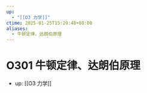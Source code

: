 ```yaml
---
up:
  - "[[O3 力学]]"
ctime: 2025-01-25T15:29:48+08:00
aliases:
  - 牛顿定律、达朗伯原理
---
```


# O301 牛顿定律、达朗伯原理

- up: [[O3 力学]]
